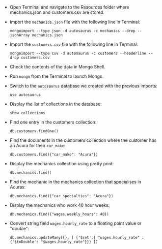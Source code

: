 * Open Terminal and navigate to the Resources folder where mechanics.json and customers.csv are stored.

* Import the `mechanics.json` file with the following line in Terminal:

    ```shell
    mongoimport --type json -d autosaurus -c mechanics --drop --jsonArray mechanics.json
    ```

* Import the `customers.csv` file with the following line in Terminal:

    ```shell
    mongoimport --type csv -d autosaurus -c customers --headerline --drop customers.csv
    ```

* Check the contents of the data in Mongo Shell.

* Run `mongo` from the Terminal to launch Mongo.

* Switch to the `autosaurus` database we created with the previous imports:

    ```shell
    use autosaurus
    ```

* Display the list of collections in the database:

    ```shell
    show collections
    ```

* Find one entry in the customers collection:

    ```shell
    db.customers.findOne()
    ```

* Find the documents in the customers collection where the customer has an Acura for their `car_make`:

    ```shell
    db.customers.find({"car_make": "Acura"})
    ```

* Display the mechanics collection using pretty print:

    ```shell
    db.mechanics.find()
    ```

* Find the mechanic in the mechanics collection that specialises in Acuras:

    ```shell
    db.mechanics.find({"car_specialties": "Acura"})
    ```

* Display the mechanics who work 40 hour weeks:

    ```shell
    db.mechanics.find({"wages.weekly_hours": 40})
    ```

* Convert string field `wages.hourly_rate` to a floating point value or "double":

    ```shell
    db.mechanics.updateMany({}, [ {'$set':{ "wages.hourly_rate" : {'$toDouble': "$wages.hourly_rate"}}} ])
    ```
